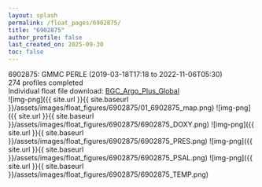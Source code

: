 ```yaml
---
layout: splash
permalink: /float_pages/6902875/
title: "6902875"
author_profile: false
last_created_on: 2025-09-30
toc: false
---
```

 
6902875: GMMC PERLE (2019-03-18T17:18 to 2022-11-06T05:30)\
274 profiles completed\
Individual float file download: [BGC_Argo_Plus_Global](https://ftp.soest.hawaii.edu/bgc_argo_plus/Individual_Floats/outliers_removed/6902875_Sprof_processed.nc)\
![img-png]({{ site.url }}{{ site.baseurl }}/assets/images/float_figures/6902875/01_6902875_map.png)
![img-png]({{ site.url }}{{ site.baseurl }}/assets/images/float_figures/6902875/6902875_DOXY.png)
![img-png]({{ site.url }}{{ site.baseurl }}/assets/images/float_figures/6902875/6902875_PRES.png)
![img-png]({{ site.url }}{{ site.baseurl }}/assets/images/float_figures/6902875/6902875_PSAL.png)
![img-png]({{ site.url }}{{ site.baseurl }}/assets/images/float_figures/6902875/6902875_TEMP.png)
